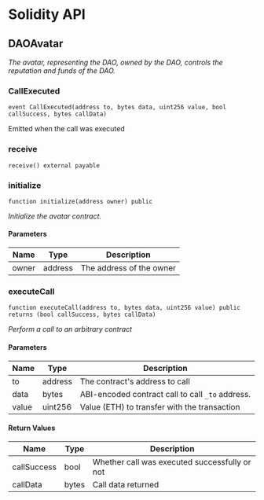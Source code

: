 # Solidity API

## DAOAvatar

_The avatar, representing the DAO, owned by the DAO, controls the reputation and funds of the DAO._

### CallExecuted

```solidity
event CallExecuted(address to, bytes data, uint256 value, bool callSuccess, bytes callData)
```

Emitted when the call was executed

### receive

```solidity
receive() external payable
```

### initialize

```solidity
function initialize(address owner) public
```

_Initialize the avatar contract._

#### Parameters

| Name | Type | Description |
| ---- | ---- | ----------- |
| owner | address | The address of the owner |

### executeCall

```solidity
function executeCall(address to, bytes data, uint256 value) public returns (bool callSuccess, bytes callData)
```

_Perform a call to an arbitrary contract_

#### Parameters

| Name | Type | Description |
| ---- | ---- | ----------- |
| to | address | The contract's address to call |
| data | bytes | ABI-encoded contract call to call `_to` address. |
| value | uint256 | Value (ETH) to transfer with the transaction |

#### Return Values

| Name | Type | Description |
| ---- | ---- | ----------- |
| callSuccess | bool | Whether call was executed successfully or not |
| callData | bytes | Call data returned |

